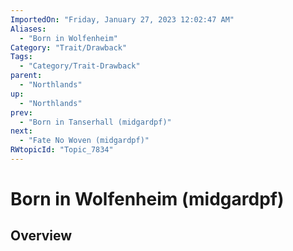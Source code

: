 ```yaml
---
ImportedOn: "Friday, January 27, 2023 12:02:47 AM"
Aliases:
  - "Born in Wolfenheim"
Category: "Trait/Drawback"
Tags:
  - "Category/Trait-Drawback"
parent:
  - "Northlands"
up:
  - "Northlands"
prev:
  - "Born in Tanserhall (midgardpf)"
next:
  - "Fate No Woven (midgardpf)"
RWtopicId: "Topic_7834"
---
```

# Born in Wolfenheim (midgardpf)
## Overview

